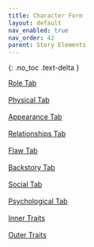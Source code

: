 ```yaml
---
title: Character Form
layout: default
nav_enabled: true
nav_order: 42
parent: Story Elements
---
```

{: .no_toc .text-delta }

[Role Tab](Role_Tab.html) <br/><br/>
[Physical Tab](Physical_Tab.html) <br/><br/>
[Appearance Tab](Appearance_Tab.html) <br/><br/>
[Relationships Tab](Relationships_Tab.html) <br/><br/>
[Flaw Tab](Flaw_Tab.html) <br/><br/>
[Backstory Tab](Backstory_Tab.html) <br/><br/>
[Social Tab](Social_Tab.html) <br/><br/>
[Psychological Tab](Psychological_Tab.html) <br/><br/>
[Inner Traits](Inner_Traits.html) <br/><br/>
[Outer Traits](Outer_Traits.html) <br/><br/>
